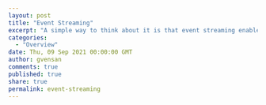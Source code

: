 ```yaml
---
layout: post
title: "Event Streaming"
excerpt: "A simple way to think about it is that event streaming enables companies to analyze data that pertains to an event and respond to that event in real time."
categories:
  - "Overview"
date: Thu, 09 Sep 2021 00:00:00 GMT
author: gvensan
comments: true
published: true
share: true
permalink: event-streaming
---
```

